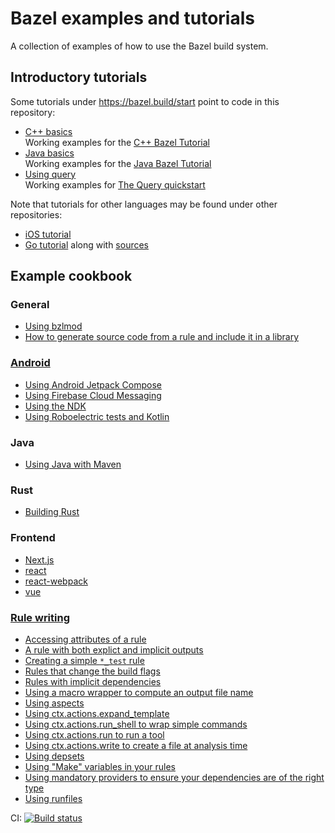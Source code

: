 # Bazel examples and tutorials

A collection of examples of how to use the Bazel build system.

## Introductory tutorials

Some tutorials under <https://bazel.build/start> point to code in this repository:

 * [C++ basics](/cpp-tutorial)
   <br/>Working examples for the [C++ Bazel Tutorial](https://bazel.build/start/cpp)
 * [Java basics](/java-tutorial)
   <br/>Working examples for the [Java Bazel Tutorial](https://bazel.build/start/java)
 * [Using query](/query-quickstart)
   <br/>Working examples for [The Query quickstart](https://bazel.build/query/quickstart)

Note that tutorials for other languages may be found under other repositories:

 * [iOS tutorial](https://github.com/bazelbuild/rules_apple/blob/master/doc/tutorials/ios-app.md)
 * [Go tutorial](https://bazel-contrib.github.io/SIG-rules-authors/go-tutorial.html) along with
   [sources](https://github.com/bazelbuild/rules_go/tree/master/examples/basic-gazelle)

 ## Example cookbook

 ### General

 * [Using bzlmod](/bzlmod)
 * [How to generate source code from a rule and include it in a library](/rules/generating_code)

 ### [Android](/tree/main/android)

 * [Using Android Jetpack Compose](/firebase-cloud-messaging)
 * [Using Firebase Cloud Messaging](/jetpack-compose)
 * [Using the NDK](/android/ndk)
 * [Using Roboelectric tests and Kotlin](/android/robolectric-testing)

 ### Java

 * [Using Java with Maven](/java-maven)

### Rust

* [Building Rust](/rust-examples)

 ### Frontend

 * [Next.js](/frontend/next.js)
 * [react](/frontend/react)
 * [react-webpack](/frontend/react-webpack)
 * [vue](/frontend/vue)

 ### [Rule writing](/rules)

 * [Accessing attributes of a rule](/rules/attributes)
 * [A rule with both explict and implicit outputs](/rules/implicit_output)
 * [Creating a simple `*_test` rule](/rules/test_rule)
 * [Rules that change the build flags](/configurations)
 * [Rules with implicit dependencies](/rules/computed_dependencies)
 * [Using a macro wrapper to compute an output file name](/rules/optional_provider)
 * [Using aspects](/rules/aspect)
 * [Using ctx.actions.expand_template](/rules/expand_template)
 * [Using ctx.actions.run_shell to wrap simple commands](/rules/shell_command)
 * [Using ctx.actions.run to run a tool](/rules/actions_run)
 * [Using ctx.actions.write to create a file at analysis time](/rules/actions_write)
 * [Using depsets](/rules/depsets)
 * [Using "Make" variables in your rules](/make-variables)
 * [Using mandatory providers to ensure your dependencies are of the right type](/rules/mandatory_provider)
 * [Using runfiles](/rules/runfiles)


CI:
[![Build status](https://badge.buildkite.com/260bbace6a4067a3c60539a31fed1191d341a24cb0bfeb0e23.svg)](https://buildkite.com/bazel/bazel-bazel-examples)
